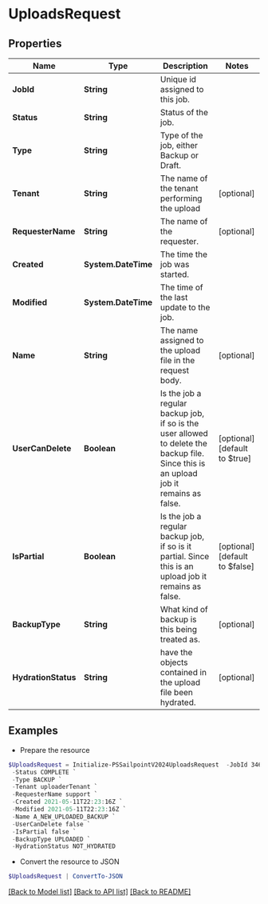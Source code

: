 # UploadsRequest
## Properties

Name | Type | Description | Notes
------------ | ------------- | ------------- | -------------
**JobId** | **String** | Unique id assigned to this job. | 
**Status** | **String** | Status of the job. | 
**Type** | **String** | Type of the job, either Backup or Draft. | 
**Tenant** | **String** | The name of the tenant performing the upload | [optional] 
**RequesterName** | **String** | The name of the requester. | [optional] 
**Created** | **System.DateTime** | The time the job was started. | 
**Modified** | **System.DateTime** | The time of the last update to the job. | 
**Name** | **String** | The name assigned to the upload file in the request body. | [optional] 
**UserCanDelete** | **Boolean** | Is the job a regular backup job, if so is the user allowed to delete the backup file. Since this is an upload job it remains as false. | [optional] [default to $true]
**IsPartial** | **Boolean** | Is the job a regular backup job, if so is it partial. Since this is an upload job it remains as false. | [optional] [default to $false]
**BackupType** | **String** | What kind of backup is this being treated as. | [optional] 
**HydrationStatus** | **String** | have the objects contained in the upload file been hydrated. | [optional] 

## Examples

- Prepare the resource
```powershell
$UploadsRequest = Initialize-PSSailpointV2024UploadsRequest  -JobId 3469b87d-48ca-439a-868f-2160001da8c1 `
 -Status COMPLETE `
 -Type BACKUP `
 -Tenant uploaderTenant `
 -RequesterName support `
 -Created 2021-05-11T22:23:16Z `
 -Modified 2021-05-11T22:23:16Z `
 -Name A_NEW_UPLOADED_BACKUP `
 -UserCanDelete false `
 -IsPartial false `
 -BackupType UPLOADED `
 -HydrationStatus NOT_HYDRATED
```

- Convert the resource to JSON
```powershell
$UploadsRequest | ConvertTo-JSON
```

[[Back to Model list]](../README.md#documentation-for-models) [[Back to API list]](../README.md#documentation-for-api-endpoints) [[Back to README]](../README.md)

